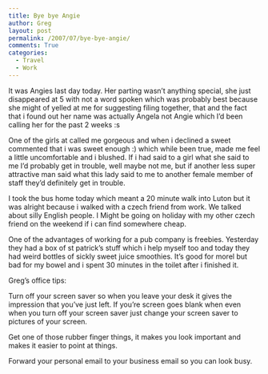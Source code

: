 ```yaml
---
title: Bye bye Angie
author: Greg
layout: post
permalink: /2007/07/bye-bye-angie/
comments: True
categories:
  - Travel
  - Work
---
```

It was Angies last day today. Her parting wasn&#8217;t anything special, she just disappeared at 5 with not a word spoken which was probably best because she might of yelled at me for suggesting filing together, that and the fact that i found out her name was actually Angela not Angie which I&#8217;d been calling her for the past 2 weeks :s

One of the girls at called me gorgeous and when i declined a sweet commented that i was sweet enough :) which while been true, made me feel a little uncomfortable and i blushed. If i had said to a girl what she said to me I&#8217;d probably get in trouble, well maybe not me, but if another less super attractive man said what this lady said to me to another female member of staff they&#8217;d definitely get in trouble.

I took the bus home today which meant a 20 minute walk into Luton but it was alright because i walked with a czech friend from work. We talked about silly English people. I Might be going on holiday with my other czech friend on the weekend if i can find somewhere cheap.

One of the advantages of working for a pub company is freebies. Yesterday they had a box of st patrick&#8217;s stuff which i help myself too and today they had weird bottles of sickly sweet juice smoothies. It&#8217;s good for morel but bad for my bowel and i spent 30 minutes in the toilet after i finished it.

Greg&#8217;s office tips:

Turn off your screen saver so when you leave your desk it gives the impression that you&#8217;ve just left. If you&#8217;re screen goes blank when even when you turn off your screen saver just change your screen saver to pictures of your screen.

Get one of those rubber finger things, it makes you look important and makes it easier to point at things.

Forward your personal email to your business email so you can look busy.